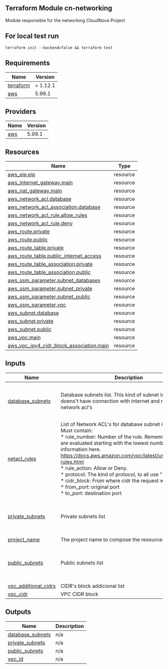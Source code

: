 <!-- BEGIN_TF_DOCS -->
## Terraform Module cn-networking
Module responsible for the networking CloudNova Project

## For local test run
``` 
terraform init --backend=false && terraform test
``` 



## Requirements

| Name | Version |
|------|---------|
| <a name="requirement_terraform"></a> [terraform](#requirement\_terraform) | = 1.12.1 |
| <a name="requirement_aws"></a> [aws](#requirement\_aws) | 5.99.1 |

## Providers

| Name | Version |
|------|---------|
| <a name="provider_aws"></a> [aws](#provider\_aws) | 5.99.1 |


## Resources

| Name | Type |
|------|------|
| [aws_eip.eip](https://registry.terraform.io/providers/hashicorp/aws/5.99.1/docs/resources/eip) | resource |
| [aws_internet_gateway.main](https://registry.terraform.io/providers/hashicorp/aws/5.99.1/docs/resources/internet_gateway) | resource |
| [aws_nat_gateway.main](https://registry.terraform.io/providers/hashicorp/aws/5.99.1/docs/resources/nat_gateway) | resource |
| [aws_network_acl.database](https://registry.terraform.io/providers/hashicorp/aws/5.99.1/docs/resources/network_acl) | resource |
| [aws_network_acl_association.database](https://registry.terraform.io/providers/hashicorp/aws/5.99.1/docs/resources/network_acl_association) | resource |
| [aws_network_acl_rule.allow_rules](https://registry.terraform.io/providers/hashicorp/aws/5.99.1/docs/resources/network_acl_rule) | resource |
| [aws_network_acl_rule.deny](https://registry.terraform.io/providers/hashicorp/aws/5.99.1/docs/resources/network_acl_rule) | resource |
| [aws_route.private](https://registry.terraform.io/providers/hashicorp/aws/5.99.1/docs/resources/route) | resource |
| [aws_route.public](https://registry.terraform.io/providers/hashicorp/aws/5.99.1/docs/resources/route) | resource |
| [aws_route_table.private](https://registry.terraform.io/providers/hashicorp/aws/5.99.1/docs/resources/route_table) | resource |
| [aws_route_table.public_internet_access](https://registry.terraform.io/providers/hashicorp/aws/5.99.1/docs/resources/route_table) | resource |
| [aws_route_table_association.private](https://registry.terraform.io/providers/hashicorp/aws/5.99.1/docs/resources/route_table_association) | resource |
| [aws_route_table_association.public](https://registry.terraform.io/providers/hashicorp/aws/5.99.1/docs/resources/route_table_association) | resource |
| [aws_ssm_parameter.subnet_databases](https://registry.terraform.io/providers/hashicorp/aws/5.99.1/docs/resources/ssm_parameter) | resource |
| [aws_ssm_parameter.subnet_private](https://registry.terraform.io/providers/hashicorp/aws/5.99.1/docs/resources/ssm_parameter) | resource |
| [aws_ssm_parameter.subnet_public](https://registry.terraform.io/providers/hashicorp/aws/5.99.1/docs/resources/ssm_parameter) | resource |
| [aws_ssm_parameter.vpc](https://registry.terraform.io/providers/hashicorp/aws/5.99.1/docs/resources/ssm_parameter) | resource |
| [aws_subnet.database](https://registry.terraform.io/providers/hashicorp/aws/5.99.1/docs/resources/subnet) | resource |
| [aws_subnet.private](https://registry.terraform.io/providers/hashicorp/aws/5.99.1/docs/resources/subnet) | resource |
| [aws_subnet.public](https://registry.terraform.io/providers/hashicorp/aws/5.99.1/docs/resources/subnet) | resource |
| [aws_vpc.main](https://registry.terraform.io/providers/hashicorp/aws/5.99.1/docs/resources/vpc) | resource |
| [aws_vpc_ipv4_cidr_block_association.main](https://registry.terraform.io/providers/hashicorp/aws/5.99.1/docs/resources/vpc_ipv4_cidr_block_association) | resource |

## Inputs

| Name | Description | Type | Default | Required |
|------|-------------|------|---------|:--------:|
| <a name="input_database_subnets"></a> [database\_subnets](#input\_database\_subnets) | Database subnets list. This kind of subnet is private and doens't have connection with internet and need to have network acl's | <pre>list(object({<br/>    name              = string<br/>    cidr              = string<br/>    availability_zone = string<br/>  }))</pre> | `[]` | no |
| <a name="input_netacl_rules"></a> [netacl\_rules](#input\_netacl\_rules) | List of Network ACL's for database subnet if applicable.<br/>    Must contain:<br/>      * rule\_number: Number of the rule. Remember that rules are evaluated starting with the lowest numbered, more information here. https://docs.aws.amazon.com/vpc/latest/userguide/nacl-rules.html<br/>      * rule\_action: Allow or Deny.<br/>      * protocol: The kind of protocol, to all use "-1" <br/>      * cidr\_block: From where cidr the request will income.<br/>      * from\_port: original port<br/>      * to\_port: destination port | <pre>list(object({<br/>    rule_number = number<br/>    rule_action = string<br/>    protocol    = string<br/>    cidr_block  = string<br/>    from_port   = number<br/>    to_port     = number<br/>  }))</pre> | `[]` | no |
| <a name="input_private_subnets"></a> [private\_subnets](#input\_private\_subnets) | Private subnets list | <pre>list(object({<br/>    name              = string<br/>    cidr              = string<br/>    availability_zone = string<br/>  }))</pre> | n/a | yes |
| <a name="input_project_name"></a> [project\_name](#input\_project\_name) | The project name to compose the resources name | `string` | n/a | yes |
| <a name="input_public_subnets"></a> [public\_subnets](#input\_public\_subnets) | Public subnets list | <pre>list(object({<br/>    name              = string<br/>    cidr              = string<br/>    availability_zone = string<br/>  }))</pre> | n/a | yes |
| <a name="input_vpc_additional_cidrs"></a> [vpc\_additional\_cidrs](#input\_vpc\_additional\_cidrs) | CIDR's block addicional list | `list(string)` | `[]` | no |
| <a name="input_vpc_cidr"></a> [vpc\_cidr](#input\_vpc\_cidr) | VPC CIDR block | `string` | n/a | yes |
## Outputs

| Name | Description |
|------|-------------|
| <a name="output_database_subnets"></a> [database\_subnets](#output\_database\_subnets) | n/a |
| <a name="output_private_subnets"></a> [private\_subnets](#output\_private\_subnets) | n/a |
| <a name="output_public_subnets"></a> [public\_subnets](#output\_public\_subnets) | n/a |
| <a name="output_vpc_id"></a> [vpc\_id](#output\_vpc\_id) | n/a |
  
<!-- END_TF_DOCS -->